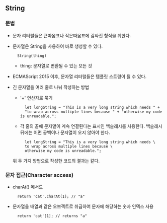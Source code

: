 ## String
### 문법
- 문자 리터럴들은 큰따옴표나 작은따옴표에 감싸진 형식을 취한다.
- 문자열은 String을 사용하여 바로 생성할 수 있다.

        String(thing)
    + thing: 문자열로 변환될 수 있는 모든 것
- ECMAScript 2015 이후, 문자열 리터럴들은 템플릿 스트링이 될 수 있다.
- 긴 문자열을 여러 줄로 나눠 작성하는 방법
    + '+' 연산자로 묶기

            let longString = "This is a very long string which needs " +
            "to wrap across multiple lines because " + "otherwise my code is unreadable.";
    + 각 줄의 끝에 문자열이 계속 연결된다는 표시인 백슬래시를 사용한다. 백슬래시 뒤에는 어떤 공백이나 문자열이 오지 않아야 한다.

            let longString = "This is a very long string which needs \
            to wrap across multiple lines because \
            otherwise my code is unreadable.";
    위 두 가지 방법으로 작성한 코드의 결과는 같다.
### 문자 접근(Character access)
- charAt() 메서드

        return 'cat'.charAt(1); // "a"
- 문자열을 배열과 같은 오브젝트로 취급하여 문자에 해당하는 숫자 인덱스 사용

        return 'cat'[1]; // returns "a"